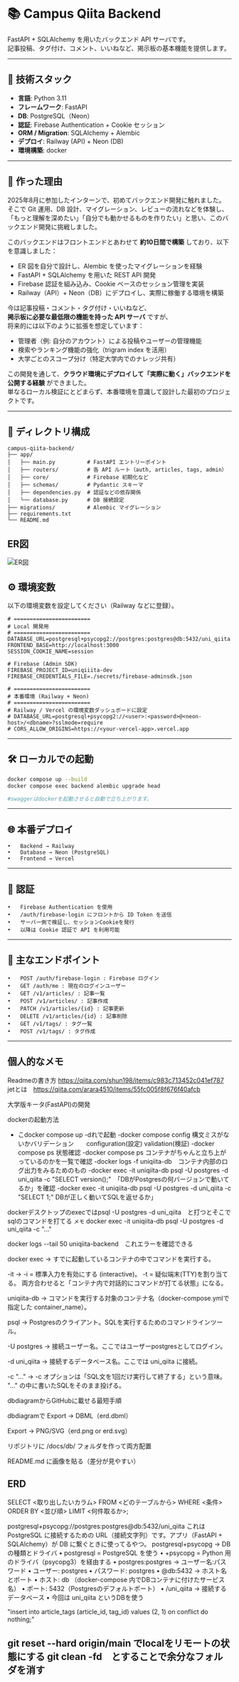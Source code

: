 # 📚 Campus Qiita Backend

FastAPI + SQLAlchemy を用いたバックエンド API サーバです。  
記事投稿、タグ付け、コメント、いいねなど、掲示板の基本機能を提供します。

---

## 🚀 技術スタック

- **言語**: Python 3.11
- **フレームワーク**: FastAPI
- **DB**: PostgreSQL（Neon）
- **認証**: Firebase Authentication + Cookie セッション
- **ORM / Migration**: SQLAlchemy + Alembic
- **デプロイ**: Railway (API) + Neon (DB)
- **環境構築**: docker


---

## 🎯 作った理由

2025年8月に参加したインターンで、初めてバックエンド開発に触れました。  
そこで Git 運用、DB 設計、マイグレーション、レビューの流れなどを体験し、  
「もっと理解を深めたい」「自分でも動かせるものを作りたい」と思い、このバックエンド開発に挑戦しました。  

このバックエンドはフロントエンドとあわせて **約10日間で構築** しており、以下を意識しました：

- ER 図を自分で設計し、Alembic を使ったマイグレーションを経験  
- FastAPI + SQLAlchemy を用いた REST API 開発  
- Firebase 認証を組み込み、Cookie ベースのセッション管理を実装  
- Railway（API）+ Neon（DB）にデプロイし、実際に稼働する環境を構築  

今は記事投稿・コメント・タグ付け・いいねなど、  
**掲示板に必要な最低限の機能を持った API サーバ** ですが、  
将来的には以下のように拡張を想定しています：

- 管理者（例: 自分のアカウント）による投稿やユーザーの管理機能  
- 検索やランキング機能の強化（trigram index を活用）  
- 大学ごとのスコープ分け（特定大学内でのナレッジ共有）

この開発を通して、**クラウド環境にデプロイして「実際に動く」バックエンドを公開する経験** ができました。  
単なるローカル検証にとどまらず、本番環境を意識して設計した最初のプロジェクトです。

---

## 📂 ディレクトリ構成
```
campus-qiita-backend/
├── app/
│   ├── main.py          # FastAPI エントリーポイント
│   ├── routers/         # 各 API ルート（auth, articles, tags, admin）
│   ├── core/            # Firebase 初期化など
│   ├── schemas/         # Pydantic スキーマ
│   ├── dependencies.py  # 認証などの依存関係
│   └── database.py      # DB 接続設定
├── migrations/          # Alembic マイグレーション
├── requirements.txt
└── README.md
```
## ER図
![ER図](docs/erdv1.png)

## ⚙️ 環境変数

以下の環境変数を設定してください（Railway などに登録）。

```env
# ========================
# Local 開発用
# ========================
DATABASE_URL=postgresql+psycopg2://postgres:postgres@db:5432/uni_qiita
FRONTEND_BASE=http://localhost:3000
SESSION_COOKIE_NAME=session

# Firebase (Admin SDK)
FIREBASE_PROJECT_ID=uniqiiita-dev
FIREBASE_CREDENTIALS_FILE=./secrets/firebase-adminsdk.json

# ========================
# 本番環境 (Railway + Neon)
# ========================
# Railway / Vercel の環境変数ダッシュボードに設定
# DATABASE_URL=postgresql+psycopg2://<user>:<password>@<neon-host>/<dbname>?sslmode=require
# CORS_ALLOW_ORIGINS=https://<your-vercel-app>.vercel.app
```
---

## 🛠️ ローカルでの起動

```bash
docker compose up --build
docker compose exec backend alembic upgrade head

#swaggerはdockerを起動させると自動で立ち上がります。
```
---
## 🌐 本番デプロイ
	•	Backend → Railway
	•	Database → Neon (PostgreSQL)
	•	Frontend → Vercel
---
## 🔑 認証
	•	Firebase Authentication を使用
	•	/auth/firebase-login にフロントから ID Token を送信
	•	サーバー側で検証し、セッションCookieを発行
	•	以降は Cookie 認証で API を利用可能
---
## 📡 主なエンドポイント
	•	POST /auth/firebase-login : Firebase ログイン
	•	GET /auth/me : 現在のログインユーザー
	•	GET /v1/articles/ : 記事一覧
	•	POST /v1/articles/ : 記事作成
	•	PATCH /v1/articles/{id} : 記事更新
	•	DELETE /v1/articles/{id} : 記事削除
	•	GET /v1/tags/ : タグ一覧
	•	POST /v1/tags/ : タグ作成

---

## 個人的なメモ

Readmeの書き方
https://qiita.com/shun198/items/c983c713452c041ef787
jetとは　https://qiita.com/arara4510/items/55fc005f8f676f40afcb

大学版キータ(FastAPI)の開発

dockerの起動方法
- こdocker compose up -dれで起動
-docker compose config 構文ミスがないかバリデーション　　configuration(設定) validation(検証)
-docker compose ps 状態確認
-docker compose ps コンテナがちゃんと立ち上がっているのかを一覧で確認
-docker logs -f uniqiita-db　コンテナ内部のログ出力をみるためのもの
-docker exec -it uniqiita-db psql -U postgres -d uni_qiita -c "SELECT version();"　「DBがPostgresの何バージョンで動いてるか」を確認
-docker exec -it uniqiita-db psql -U postgres -d uni_qiita -c "SELECT 1;"  DBが正しく動いてSQLを返せるか」

dockerデスクトップのexecではpsql -U postgres -d uni_qiita　と打つとそこでsqlのコマンドを打てる
`メモ`
docker exec -it uniqiita-db psql -U postgres -d uni_qiita -c "..."
   

docker logs --tail 50 uniqiita-backend　これエラーを確認できる


docker exec
→ すでに起動しているコンテナの中でコマンドを実行する。

-it
→ -i = 標準入力を有効にする (interactive)。
-t = 疑似端末(TTY)を割り当てる。
両方合わせると「コンテナ内で対話的にコマンドが打てる状態」になる。

uniqiita-db
→ コマンドを実行する対象のコンテナ名（docker-compose.ymlで指定した container_name）。

psql
→ Postgresのクライアント。SQLを実行するためのコマンドラインツール。

-U postgres
→ 接続ユーザー名。ここではユーザーpostgresとしてログイン。

-d uni_qiita
→ 接続するデータベース名。ここでは uni_qiita に接続。

-c "..."
→ -c オプションは「SQL文を1回だけ実行して終了する」という意味。
"..." の中に書いたSQLをそのまま投げる。

dbdiagramからGitHubに載せる最短手順

dbdiagramで Export → DBML（erd.dbml）

Export → PNG/SVG（erd.png or erd.svg）

リポジトリに /docs/db/ フォルダを作って両方配置

README.md に画像を貼る（差分が見やすい）

## ERD

SELECT <取り出したいカラム>
FROM <どのテーブルから>
WHERE <条件>
ORDER BY <並び順>
LIMIT <何件取るか>;


postgresql+psycopg://postgres:postgres@db:5432/uni_qiita
これは PostgreSQL に接続するための URL（接続文字列）です。アプリ（FastAPI + SQLAlchemy）が DB に繋ぐときに使ってるやつ。
	postgresql+psycopg
→ DBの種類とドライバ
	•	postgresql = PostgreSQL を使う
	•	+psycopg = Python 用のドライバ（psycopg3）を経由する
	•	postgres:postgres
→ ユーザー名:パスワード
	•	ユーザー: postgres
	•	パスワード: postgres
	•	@db:5432
→ ホスト名とポート
	•	ホスト: db （docker-compose 内でDBコンテナに付けたサービス名）
	•	ポート: 5432（Postgresのデフォルトポート）
	•	/uni_qiita
→ 接続するデータベース
	•	今回は uni_qiita というDBを使う

 "insert into article_tags (article_id, tag_id) values (2, 1) on conflict do nothing;"

git reset --hard origin/main でlocalをリモートの状態にする
git clean -fd　とすることで余分なフォルダを消す
---